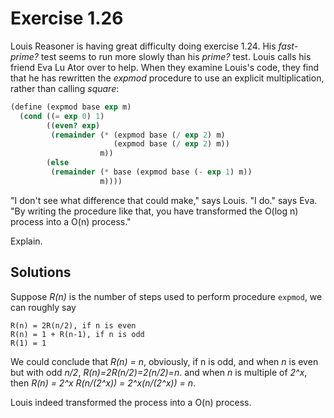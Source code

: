 Exercise 1.26
=============
Louis Reasoner is having great difficulty doing exercise 1.24. His *fast-prime?* test seems to run more slowly than his *prime?* test. Louis calls his friend Eva Lu Ator over to help. 
When they examine Louis's code, they find that he has rewritten the *expmod* procedure to use an explicit multiplication, rather than calling *square*:

```scheme
(define (expmod base exp m)
  (cond ((= exp 0) 1)
        ((even? exp)
         (remainder (* (expmod base (/ exp 2) m)
                       (expmod base (/ exp 2) m))
                    m))
        (else
         (remainder (* base (expmod base (- exp 1) m))
                    m))))
```

"I don't see what difference that could make," says Louis. "I do." says Eva. "By writing the procedure like that, you have transformed the O(log n) process into a O(n) process."

Explain.


Solutions
---------
Suppose *R(n)* is the number of steps used to perform procedure `expmod`, we can roughly say

    R(n) = 2R(n/2), if n is even
    R(n) = 1 + R(n-1), if n is odd
    R(1) = 1

We could conclude that *R(n) = n*, obviously, if n is odd,
and when *n* is even but with odd *n/2*, *R(n)=2R(n/2)=2(n/2)=n*.
and when *n* is multiple of *2^x*, then *R(n) = 2^x R(n/(2^x)) = 2^x(n/(2^x)) = n*.

Louis indeed transformed the process into a O(n) process.
